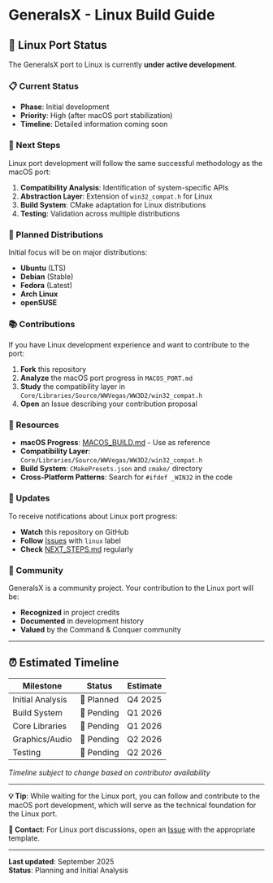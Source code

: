 # GeneralsX - Linux Build Guide

## 🐧 Linux Port Status

The GeneralsX port to Linux is currently **under active development**.

### 📋 Current Status

- **Phase**: Initial development
- **Priority**: High (after macOS port stabilization)
- **Timeline**: Detailed information coming soon

### 🔄 Next Steps

Linux port development will follow the same successful methodology as the macOS port:

1. **Compatibility Analysis**: Identification of system-specific APIs
2. **Abstraction Layer**: Extension of `win32_compat.h` for Linux
3. **Build System**: CMake adaptation for Linux distributions
4. **Testing**: Validation across multiple distributions

### 🎯 Planned Distributions

Initial focus will be on major distributions:
- **Ubuntu** (LTS)
- **Debian** (Stable)
- **Fedora** (Latest)
- **Arch Linux**
- **openSUSE**

### 📚 Contributions

If you have Linux development experience and want to contribute to the port:

1. **Fork** this repository
2. **Analyze** the macOS port progress in `MACOS_PORT.md`
3. **Study** the compatibility layer in `Core/Libraries/Source/WWVegas/WW3D2/win32_compat.h`
4. **Open** an Issue describing your contribution proposal

### 🔗 Resources

- **macOS Progress**: [MACOS_BUILD.md](MACOS_BUILD.md) - Use as reference
- **Compatibility Layer**: `Core/Libraries/Source/WWVegas/WW3D2/win32_compat.h`
- **Build System**: `CMakePresets.json` and `cmake/` directory
- **Cross-Platform Patterns**: Search for `#ifdef _WIN32` in the code

### 📢 Updates

To receive notifications about Linux port progress:

- **Watch** this repository on GitHub
- **Follow** [Issues](https://github.com/fbraz3/GeneralsX/issues) with `linux` label
- **Check** [NEXT_STEPS.md](NEXT_STEPS.md) regularly

### 🤝 Community

GeneralsX is a community project. Your contribution to the Linux port will be:
- **Recognized** in project credits
- **Documented** in development history
- **Valued** by the Command & Conquer community

---

## ⏰ Estimated Timeline

| Milestone | Status | Estimate |
|-----------|--------|----------|
| Initial Analysis | 🔄 Planned | Q4 2025 |
| Build System | 📅 Pending | Q1 2026 |
| Core Libraries | 📅 Pending | Q1 2026 |
| Graphics/Audio | 📅 Pending | Q2 2026 |
| Testing | 📅 Pending | Q2 2026 |

*Timeline subject to change based on contributor availability*

---

**💡 Tip**: While waiting for the Linux port, you can follow and contribute to the macOS port development, which will serve as the technical foundation for the Linux port.

**📧 Contact**: For Linux port discussions, open an [Issue](https://github.com/fbraz3/GeneralsX/issues/new) with the appropriate template.

---
**Last updated**: September 2025  
**Status**: Planning and Initial Analysis